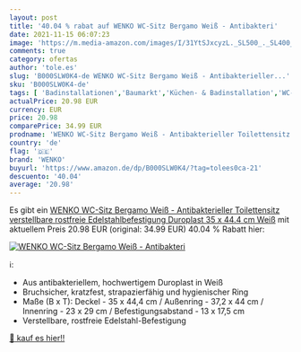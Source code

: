 ```yaml
---
layout: post
title: '40.04 % rabat auf WENKO WC-Sitz Bergamo Weiß - Antibakteri'
date: 2021-11-15 06:07:23
image: 'https://m.media-amazon.com/images/I/31YtSJxcyzL._SL500_._SL400_.jpg'
comments: true
category: ofertas
author: 'tole.es'
slug: 'B000SLW0K4-de WENKO WC-Sitz Bergamo Weiß - Antibakterieller...'
sku: 'B000SLW0K4-de'
tags: [ 'Badinstallationen','Baumarkt','Küchen- & Badinstallation','WC-Sitze','wenko', ]
actualPrice: 20.98 EUR
currency: EUR
price: 20.98
comparePrice: 34.99 EUR
prodname: 'WENKO WC-Sitz Bergamo Weiß - Antibakterieller Toilettensitz  verstellbare  rostfreie Edelstahlbefestigung  Duroplast  35 x 44.4 cm  Weiß'
country: 'de'
flag: '🇩🇪'
brand: 'WENKO'
buyurl: 'https://www.amazon.de/dp/B000SLW0K4/?tag=tolees0ca-21'
descuento: '40.04'
average: '20.98'
---
```


Es gibt ein [WENKO WC-Sitz Bergamo Weiß - Antibakterieller Toilettensitz  verstellbare  rostfreie Edelstahlbefestigung  Duroplast  35 x 44.4 cm  Weiß](https://www.amazon.de/dp/B000SLW0K4/?tag=tolees0ca-21) mit aktuellem Preis 20.98 EUR (original: 34.99 EUR) 40.04 % Rabatt hier:

[![WENKO WC-Sitz Bergamo Weiß - Antibakteri](https://m.media-amazon.com/images/I/31YtSJxcyzL._SL500_._SL400_.jpg)](https://www.amazon.de/dp/B000SLW0K4/?tag=tolees0ca-21)

ℹ️:

- Aus antibakteriellem, hochwertigem Duroplast in Weiß
- Bruchsicher, kratzfest, strapazierfähig und hygienischer Ring
- Maße (B x T): Deckel - 35 x 44,4 cm / Außenring - 37,2 x 44 cm / Innenring - 23 x 29 cm / Befestigungsabstand - 13 x 17,5 cm
- Verstellbare, rostfreie Edelstahl-Befestigung

[🛒 kauf es hier!!](https://www.amazon.de/dp/B000SLW0K4/?tag=tolees0ca-21)
